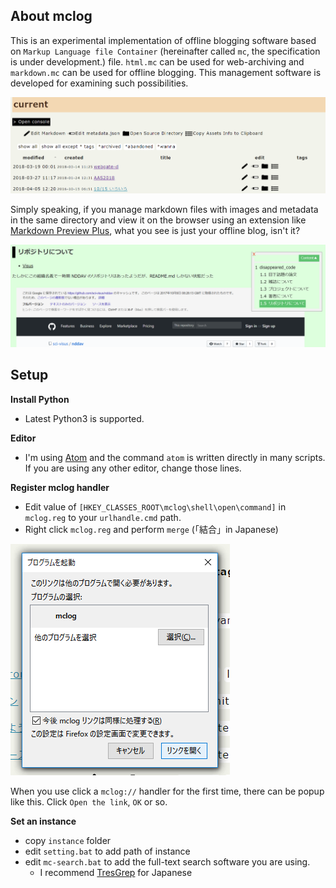 ## About mclog

This is an experimental implementation of offline blogging software based on `Markup Language file Container` (hereinafter called `mc`, the specification is under development.) file. `html.mc` can be used for web-archiving and `markdown.mc` can be used for offline blogging. This management software is developed for examining such possibilities.

![](assets/README-e15e7.png)

Simply speaking, if you manage markdown files with images and metadata in the same directory and view it on the browser using an extension like [Markdown Preview Plus](https://chrome.google.com/webstore/detail/markdown-preview-plus/febilkbfcbhebfnokafefeacimjdckgl?hl=ja), what you see is just your offline blog, isn't it?

![](assets/README-7bbc7.png)

## Setup

**Install Python**

- Latest Python3 is supported.

**Editor**

- I'm using [Atom](https://atom.io/) and the command `atom` is written directly in many scripts. If you are using any other editor, change those lines.

**Register mclog handler**

- Edit value of `[HKEY_CLASSES_ROOT\mclog\shell\open\command]` in `mclog.reg` to your `urlhandle.cmd` path.
- Right click `mclog.reg` and perform `merge` (「結合」in Japanese)

![](assets/README-e8e18.png)

When you use click a `mclog://` handler for the first time, there can be popup like this. Click `Open the link`, `OK` or so.

**Set an instance**

- copy `instance` folder
- edit `setting.bat` to add path of instance
- edit `mc-search.bat` to add the full-text search software you are using.
    - I recommend [TresGrep](http://hp.vector.co.jp/authors/VA055804/TresGrep/) for Japanese
